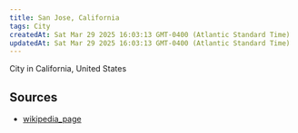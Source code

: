 ```yaml
---
title: San Jose, California
tags: City
createdAt: Sat Mar 29 2025 16:03:13 GMT-0400 (Atlantic Standard Time)
updatedAt: Sat Mar 29 2025 16:03:13 GMT-0400 (Atlantic Standard Time)
---
```



City in California, United States



## Sources
- [wikipedia_page](https://en.wikipedia.org/wiki/San_Jose,_California)
